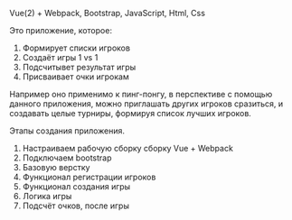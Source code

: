 Vue(2) + Webpack, 
Bootstrap, JavaScript, Html, Css

Это приложение, которое: 
1. Формирует списки игроков 
2. Создаёт игры 1 vs 1 
3. Подсчитывeт результат игры
4. Присваивает очки игрокам
  
Например оно применимо к пинг-понгу, 
в перспективе с помощью данного приложения, 
можно приглашать других игроков сразиться, 
и создавать целые турниры, формируя список лучших игроков.

Этапы создания приложения.
1. Настраиваем рабочую сборку сборку Vue + Webpack
2. Подключаем bootstrap 
3. Базовую верстку
4. Функционал регистрации игроков
5. Функционал создания игры 
6. Логика игры
7. Подсчёт очков, после игры
